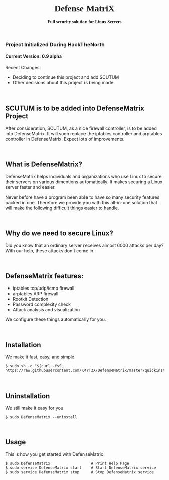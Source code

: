 <center>
<font face="Fira Code">

# Defense MatriX

**Full security solution for Linux Servers**

</font>
</center>
</br>

### Project Initialized During HackTheNorth


#### Current Version: 0.9 alpha

Recent Changes:
+ Deciding to continue this project and add SCUTUM
+ Other decisions about this project is being made


</br>

## SCUTUM is to be added into DefenseMatrix Project
After consideration, SCUTUM, as a nice firewall controller, is to be added into DefenseMatrix. It will soon replace the iptables controller and arptables controller in DefenseMatrix. Expect lots of improvements.

</br>

## What is DefenseMatrix?
DefenseMatrix helps individuals and organizations who use Linux to secure their servers on various dimentions automatically. It makes securing a Linux server faster and easier.

Never before have a program been able to have so many security features packed in one. Therefore we provide you with this all-in-one solution that will make the following difficult things easier to handle.

</br>

## Why do we need to secure Linux?
Did you know that an ordinary server receives almost 6000 attacks per day? With our help, these attacks don't come in.


</br>

## DefenseMatrix features:
 - iptables tcp/udp/icmp firewall
 - arptables ARP firewall
 - Rootkit Detection
 - Password complexity check
 - Attack analysis and visualization

We configure these things automatically for you.

</br>

## Installation
We make it fast, easy, and simple
~~~~
$ sudo sh -c "$(curl -fsSL https://raw.githubusercontent.com/K4YT3X/DefenseMatrix/master/quickinstall.sh)"
~~~~

</br>


## Uninstallation
We still make it easy for you
~~~~
$ sudo DefenseMatrix --uninstall
~~~~

</br>

## Usage
This is how you get started with DefenseMatrix
~~~~
$ sudo DefenseMatrix                  # Print Help Page
$ sudo service DefenseMatrix start    # Start DefenseMatrix service
$ sudo service DefenseMatrix stop     # Stop DefenseMatrix service
~~~~